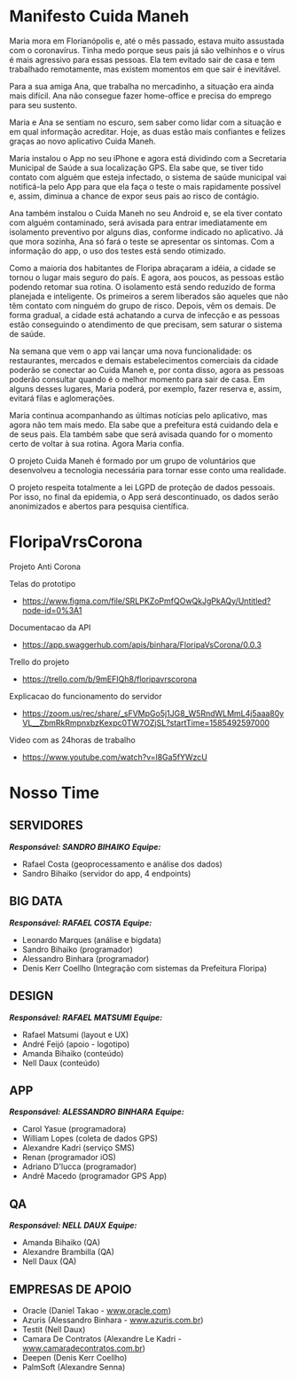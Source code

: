 
# Manifesto Cuida Maneh

Maria mora em Florianópolis e, até o mês passado, estava muito assustada com o coronavírus. Tinha medo porque seus pais já são velhinhos e o vírus é mais agressivo para essas pessoas. Ela tem evitado sair de casa e tem trabalhado remotamente, mas existem momentos em que sair é inevitável. 

Para a sua amiga Ana, que trabalha no mercadinho, a situação era ainda mais difícil. Ana não consegue fazer home-office e precisa do emprego para seu sustento.

Maria e Ana se sentiam no escuro, sem saber como lidar com a situação e em qual informação acreditar. Hoje, as duas estão mais confiantes e felizes graças ao novo aplicativo Cuida Maneh. 

Maria instalou o App no seu iPhone e agora está dividindo com a Secretaria Municipal de Saúde a sua localização GPS. Ela sabe que, se tiver tido contato com alguém que esteja infectado, o sistema de saúde municipal vai notificá-la pelo App para que ela faça o teste o mais rapidamente possível e, assim, diminua a chance de expor seus pais ao risco de contágio.

Ana também instalou o Cuida Maneh no seu Android e, se ela tiver contato com alguém contaminado, será avisada para entrar imediatamente em isolamento preventivo por alguns dias, conforme indicado no aplicativo. Já que mora sozinha, Ana só fará o teste se apresentar os sintomas. Com a informação do app, o uso dos testes está sendo otimizado.

Como a maioria dos habitantes de Floripa abraçaram a idéia, a cidade se tornou o lugar mais seguro do país. E agora, aos poucos, as pessoas estão podendo retomar sua rotina. O isolamento está sendo reduzido de forma planejada e inteligente. Os primeiros a serem liberados são aqueles que não têm contato com ninguém do grupo de risco. Depois, vêm os demais. De forma gradual, a cidade está achatando a curva de infecção e as pessoas estão conseguindo o atendimento de que precisam, sem saturar o sistema de saúde.

Na semana que vem o app vai lançar uma nova funcionalidade: os restaurantes, mercados e demais estabelecimentos comerciais da cidade poderão se conectar ao Cuida Maneh e, por conta disso, agora as pessoas poderão consultar quando é o melhor momento para sair de casa. Em alguns desses lugares, Maria poderá, por exemplo, fazer reserva e, assim, evitará filas e aglomerações. 

Maria continua acompanhando as últimas notícias pelo aplicativo, mas agora não tem mais medo. Ela sabe que a prefeitura está cuidando dela e de seus pais. Ela também sabe que será avisada quando for o momento certo de voltar à sua rotina. Agora Maria confia.

O projeto Cuida Maneh é formado por um grupo de voluntários que desenvolveu a tecnologia necessária para tornar esse conto uma realidade. 

O projeto respeita totalmente a lei LGPD de proteção de dados pessoais. Por isso, no final da epidemia, o App será descontinuado, os dados serão anonimizados e abertos para pesquisa científica.

# FloripaVrsCorona
Projeto Anti Corona 

Telas do prototipo 
* https://www.figma.com/file/SRLPKZoPmfQOwQkJgPkAQy/Untitled?node-id=0%3A1

Documentacao da API 
* https://app.swaggerhub.com/apis/binhara/FloripaVsCorona/0.0.3

Trello do projeto 
* https://trello.com/b/9mEFIQh8/floripavrscorona

Explicacao do funcionamento do servidor 
* https://zoom.us/rec/share/_sFVMpGo5j1JG8_W5RndWLMmL4j5aaa80yVL__ZbmRkRmpnxbzKexpc0TW7OZjSL?startTime=1585492597000

Video com as 24horas de trabalho 
* https://www.youtube.com/watch?v=l8Ga5fYWzcU


# Nosso Time

## **SERVIDORES**
**_Responsável: SANDRO BIHAIKO_**
_**Equipe:**_
- Rafael Costa (geoprocessamento e análise dos dados)
- Sandro Bihaiko (servidor do app, 4 endpoints)

## **BIG DATA**
_**Responsável: RAFAEL COSTA**_
_**Equipe:**_
- Leonardo Marques  (análise e bigdata)
- Sandro Bihaiko (programador)
- Alessandro Binhara (programador)
- Denis Kerr Coellho (Integração com sistemas da Prefeitura Floripa)


## **DESIGN**
_**Responsável: RAFAEL MATSUMI**_
_**Equipe:**_
- Rafael Matsumi (layout e UX)
- André Feijó (apoio - logotipo)
- Amanda Bihaiko (conteúdo)
- Nell Daux (conteúdo)

## **APP**
_**Responsável: ALESSANDRO BINHARA**_
_**Equipe:**_
- Carol Yasue (programadora)
- William Lopes (coleta de dados GPS)
- Alexandre Kadri (serviço SMS)
- Renan (programador iOS)
- Adriano D'lucca (programador)
- Andrê Macedo (programador GPS App)

## **QA**
_**Responsável: NELL DAUX**_
_**Equipe:**_
- Amanda Bihaiko (QA)
- Alexandre Brambilla (QA)
- Nell Daux (QA)

## **EMPRESAS DE APOIO**
- Oracle (Daniel Takao - www.oracle.com)
- Azuris (Alessandro Binhara - www.azuris.com.br)
- Testit (Nell Daux)
- Camara De Contratos (Alexandre Le Kadri - www.camaradecontratos.com.br)
- Deepen (Denis Kerr Coellho)
- PalmSoft (Alexandre Senna)
